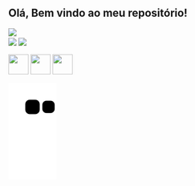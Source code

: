 ## Olá, Bem vindo ao meu repositório! 

  <a href="https://github.com/oalissonbatista/github-readme-stats">
  <img height="180em" src="https://github-readme-stats.vercel.app/api/top-langs/?username=oalissonbatista&layout=compact&langs_count=7&theme=dark"/>
</div>

<div> 
  <a href="https://instagram.com/oalissonbatista/github-readme-stats" target="_blank"><img src="https://img.shields.io/badge/-Instagram-%23E4405F?style=for-the-badge&logo=instagram&logoColor=white" target="_blank"></a>
  <a href = "mailto:alisson9713@gmail.com"><img src="https://img.shields.io/badge/-Gmail-%23333?style=for-the-badge&logo=gmail&logoColor=white" target="_blank"></a>
  
   <img src="https://cdn.jsdelivr.net/gh/devicons/devicon/icons/java/java-original.svg" width="40" height="40"/> <img src="https://i.pinimg.com/originals/13/a8/94/13a89487b6a28c9fd6fee57cf6bc5e2c.png" width="40" height="40"/> <img src="https://www.pngmart.com/files/7/Python-PNG-File.png" width="40" height="40"/>
  
   ![Snake animation](https://github.com/oalissonbatista/oalissonbatista/blob/output/github-contribution-grid-snake.svg)
 
</div>
